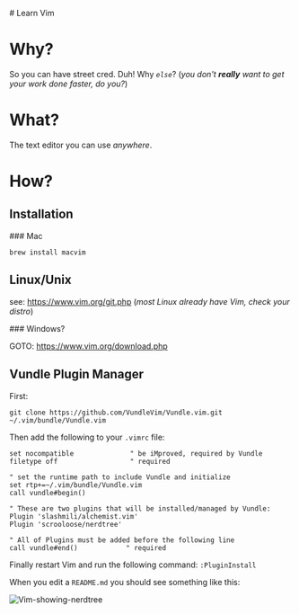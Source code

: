 # Learn Vim

# Why?

So you can have street cred. Duh! Why _`else`_?
(_you don't **really** want to get your work done faster, do you?_)


# What? 

The text editor you can use _anywhere_. 


# How?

## Installation

### Mac

```
brew install macvim
```

## Linux/Unix

see: https://www.vim.org/git.php
(_most Linux already have Vim, check your distro_)


### Windows? 

GOTO: https://www.vim.org/download.php

## Vundle Plugin Manager


First:
```
git clone https://github.com/VundleVim/Vundle.vim.git ~/.vim/bundle/Vundle.vim
```
Then add the following to your `.vimrc` file:

```
set nocompatible              " be iMproved, required by Vundle
filetype off                  " required

" set the runtime path to include Vundle and initialize
set rtp+=~/.vim/bundle/Vundle.vim
call vundle#begin()

" These are two plugins that will be installed/managed by Vundle:
Plugin 'slashmili/alchemist.vim'
Plugin 'scrooloose/nerdtree'

" All of Plugins must be added before the following line
call vundle#end()            " required
```

Finally restart Vim and run the following command: `:PluginInstall`

When you edit a `README.md` you should see something like this:

![Vim-showing-nerdtree](https://user-images.githubusercontent.com/194400/51445633-7bc11380-1cff-11e9-92c8-010ea17249dd.png)


<!-- temp comment out 
installation
====
A barbones install script is include that assumes this repo is cloned at ~/vim.
-->
